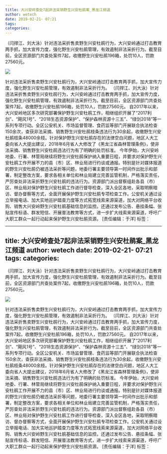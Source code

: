 ```yaml
---
title: 大兴安岭查处7起非法采销野生兴安杜鹃案_黑龙江频道
author: wetech
date: 2019-02-21- 07:21
tags: 
categories: 
---
```

（闫捍江、刘大泳）针对违法采折售卖野生兴安杜鹃行为，大兴安岭通过打击教育两手抓，加大宣传力度，强化野生兴安杜鹃管理，有效遏制非法采折行为。截至目前，全区资源部门共查处案件7起，收缴野生兴安杜鹃196箱，处罚10人，罚款27560元。
<!-- more -->
                
<img align="center" border="0" src="http://p2.ifengimg.com/a/2016/0810/204c433878d5cf9size1_w16_h16.png" />
                
            
针对违法采折售卖野生兴安杜鹃行为，大兴安岭通过打击教育两手抓，加大宣传力度，强化野生兴安杜鹃管理，有效遏制非法采折行为。
（闫捍江、刘大泳）针对违法采折售卖野生兴安杜鹃行为，大兴安岭通过打击教育两手抓，加大宣传力度，强化野生兴安杜鹃管理，有效遏制非法采折行为。截至目前，全区资源部门共查处案件7起，收缴野生兴安杜鹃196箱，处罚10人，罚款27560元。
自2017年以来，大兴安岭地区多次研究部署保护野生兴安杜鹃工作，相继组织开展了“2017利剑”、“飓风1号”、“2018生态资源保护”、“保护森林资源十三五”、“绿剑2018”等一系列专项行动。全区公安机关、市场监督管理、食药监等部门开展联合执法检查150余次，查获非法采摘、销售野生兴安杜鹃枝条违法行为30余起，收缴野生兴安杜鹃枝条48000余枝。针对保护野生兴安杜鹃存在的法律空白问题，地区人大工委向省人大提出建议，2018年6月省人大修改了《黑龙江省森林管理条例》，使非法采摘、销售野生兴安杜鹃违法行为有了明确的处罚标准。
今年伊始，大兴安岭地委、行署、林管局继续将野生兴安杜鹃保护纳入重要日程，并要求对保护野生兴安杜鹃工作开展不力的县（市）区、林业局进行约谈或通报。特别是针对媒体报道的野生兴安杜鹃仍被违法采折等问题，地委行署主要领导第一时间作出批示和部署，制定整改方案，要求各相关单位和林业局建立完善监管机制，严格落实责任，严厉查处非法采折野生兴安杜鹃的违法行为。资源部门派出督察组赴各县（市）区、林业局对保护野生兴安杜鹃工作进行督导检查，深入全区各地，采取明察暗访、督办督察等方式，全面开展保护野生兴安杜鹃专项检查工作。公安机关通过设立举报电话、加大实地巡护踏查力度等方式拓宽线索来源渠道，加大对网络平台收购、销售大兴安岭野生兴安杜鹃基础信息的监控。还通过发布公告、悬挂条幅、张贴宣传标语、群发短信、开展普法教育等方式，进一步扩大线索来源渠道，呼吁广大职工群众一起行动起来保护野生兴安杜鹃资源。
[责任编辑：于洋]
标签：
 
 
 
             
---
title: 大兴安岭查处7起非法采销野生兴安杜鹃案_黑龙江频道
author: wetech
date: 2019-02-21- 07:21
tags: 
categories: 
---
（闫捍江、刘大泳）针对违法采折售卖野生兴安杜鹃行为，大兴安岭通过打击教育两手抓，加大宣传力度，强化野生兴安杜鹃管理，有效遏制非法采折行为。截至目前，全区资源部门共查处案件7起，收缴野生兴安杜鹃196箱，处罚10人，罚款27560元。
<!-- more -->
                
<img align="center" border="0" src="http://p2.ifengimg.com/a/2016/0810/204c433878d5cf9size1_w16_h16.png" />
                
            
针对违法采折售卖野生兴安杜鹃行为，大兴安岭通过打击教育两手抓，加大宣传力度，强化野生兴安杜鹃管理，有效遏制非法采折行为。
（闫捍江、刘大泳）针对违法采折售卖野生兴安杜鹃行为，大兴安岭通过打击教育两手抓，加大宣传力度，强化野生兴安杜鹃管理，有效遏制非法采折行为。截至目前，全区资源部门共查处案件7起，收缴野生兴安杜鹃196箱，处罚10人，罚款27560元。
自2017年以来，大兴安岭地区多次研究部署保护野生兴安杜鹃工作，相继组织开展了“2017利剑”、“飓风1号”、“2018生态资源保护”、“保护森林资源十三五”、“绿剑2018”等一系列专项行动。全区公安机关、市场监督管理、食药监等部门开展联合执法检查150余次，查获非法采摘、销售野生兴安杜鹃枝条违法行为30余起，收缴野生兴安杜鹃枝条48000余枝。针对保护野生兴安杜鹃存在的法律空白问题，地区人大工委向省人大提出建议，2018年6月省人大修改了《黑龙江省森林管理条例》，使非法采摘、销售野生兴安杜鹃违法行为有了明确的处罚标准。
今年伊始，大兴安岭地委、行署、林管局继续将野生兴安杜鹃保护纳入重要日程，并要求对保护野生兴安杜鹃工作开展不力的县（市）区、林业局进行约谈或通报。特别是针对媒体报道的野生兴安杜鹃仍被违法采折等问题，地委行署主要领导第一时间作出批示和部署，制定整改方案，要求各相关单位和林业局建立完善监管机制，严格落实责任，严厉查处非法采折野生兴安杜鹃的违法行为。资源部门派出督察组赴各县（市）区、林业局对保护野生兴安杜鹃工作进行督导检查，深入全区各地，采取明察暗访、督办督察等方式，全面开展保护野生兴安杜鹃专项检查工作。公安机关通过设立举报电话、加大实地巡护踏查力度等方式拓宽线索来源渠道，加大对网络平台收购、销售大兴安岭野生兴安杜鹃基础信息的监控。还通过发布公告、悬挂条幅、张贴宣传标语、群发短信、开展普法教育等方式，进一步扩大线索来源渠道，呼吁广大职工群众一起行动起来保护野生兴安杜鹃资源。
[责任编辑：于洋]
标签：
 
 
 
             
